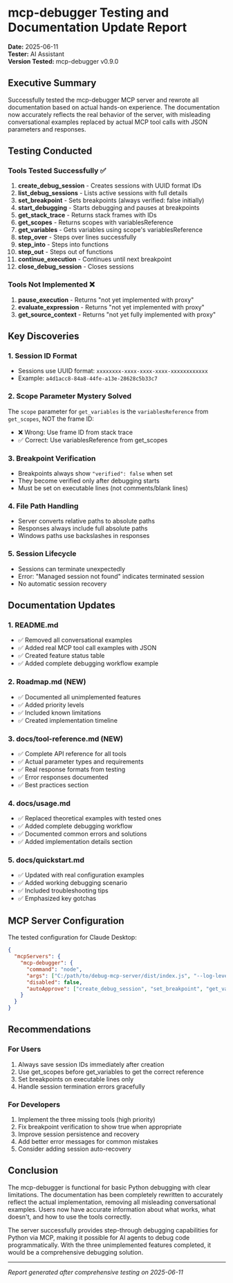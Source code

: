 # mcp-debugger Testing and Documentation Update Report

**Date:** 2025-06-11  
**Tester:** AI Assistant  
**Version Tested:** mcp-debugger v0.9.0

## Executive Summary

Successfully tested the mcp-debugger MCP server and rewrote all documentation based on actual hands-on experience. The documentation now accurately reflects the real behavior of the server, with misleading conversational examples replaced by actual MCP tool calls with JSON parameters and responses.

## Testing Conducted

### Tools Tested Successfully ✅

1. **create_debug_session** - Creates sessions with UUID format IDs
2. **list_debug_sessions** - Lists active sessions with full details
3. **set_breakpoint** - Sets breakpoints (always verified: false initially)
4. **start_debugging** - Starts debugging and pauses at breakpoints
5. **get_stack_trace** - Returns stack frames with IDs
6. **get_scopes** - Returns scopes with variablesReference
7. **get_variables** - Gets variables using scope's variablesReference
8. **step_over** - Steps over lines successfully
9. **step_into** - Steps into functions
10. **step_out** - Steps out of functions
11. **continue_execution** - Continues until next breakpoint
12. **close_debug_session** - Closes sessions

### Tools Not Implemented ❌

1. **pause_execution** - Returns "not yet implemented with proxy"
2. **evaluate_expression** - Returns "not yet implemented with proxy"
3. **get_source_context** - Returns "not yet fully implemented with proxy"

## Key Discoveries

### 1. Session ID Format
- Sessions use UUID format: `xxxxxxxx-xxxx-xxxx-xxxx-xxxxxxxxxxxx`
- Example: `a4d1acc8-84a8-44fe-a13e-28628c5b33c7`

### 2. Scope Parameter Mystery Solved
The `scope` parameter for `get_variables` is the `variablesReference` from `get_scopes`, NOT the frame ID:
- ❌ Wrong: Use frame ID from stack trace
- ✅ Correct: Use variablesReference from get_scopes

### 3. Breakpoint Verification
- Breakpoints always show `"verified": false` when set
- They become verified only after debugging starts
- Must be set on executable lines (not comments/blank lines)

### 4. File Path Handling
- Server converts relative paths to absolute paths
- Responses always include full absolute paths
- Windows paths use backslashes in responses

### 5. Session Lifecycle
- Sessions can terminate unexpectedly
- Error: "Managed session not found" indicates terminated session
- No automatic session recovery

## Documentation Updates

### 1. README.md
- ✅ Removed all conversational examples
- ✅ Added real MCP tool call examples with JSON
- ✅ Created feature status table
- ✅ Added complete debugging workflow example

### 2. Roadmap.md (NEW)
- ✅ Documented all unimplemented features
- ✅ Added priority levels
- ✅ Included known limitations
- ✅ Created implementation timeline

### 3. docs/tool-reference.md (NEW)
- ✅ Complete API reference for all tools
- ✅ Actual parameter types and requirements
- ✅ Real response formats from testing
- ✅ Error responses documented
- ✅ Best practices section

### 4. docs/usage.md
- ✅ Replaced theoretical examples with tested ones
- ✅ Added complete debugging workflow
- ✅ Documented common errors and solutions
- ✅ Added implementation details section

### 5. docs/quickstart.md
- ✅ Updated with real configuration examples
- ✅ Added working debugging scenario
- ✅ Included troubleshooting tips
- ✅ Emphasized key gotchas

## MCP Server Configuration

The tested configuration for Claude Desktop:

```json
{
  "mcpServers": {
    "mcp-debugger": {
      "command": "node",
      "args": ["C:/path/to/debug-mcp-server/dist/index.js", "--log-level", "debug", "--log-file", "C:/path/to/debug-mcp-server/logs/debug-mcp-server.log"],
      "disabled": false,
      "autoApprove": ["create_debug_session", "set_breakpoint", "get_variables"]
    }
  }
}
```

## Recommendations

### For Users
1. Always save session IDs immediately after creation
2. Use get_scopes before get_variables to get the correct reference
3. Set breakpoints on executable lines only
4. Handle session termination errors gracefully

### For Developers
1. Implement the three missing tools (high priority)
2. Fix breakpoint verification to show true when appropriate
3. Improve session persistence and recovery
4. Add better error messages for common mistakes
5. Consider adding session auto-recovery

## Conclusion

The mcp-debugger is functional for basic Python debugging with clear limitations. The documentation has been completely rewritten to accurately reflect the actual implementation, removing all misleading conversational examples. Users now have accurate information about what works, what doesn't, and how to use the tools correctly.

The server successfully provides step-through debugging capabilities for Python via MCP, making it possible for AI agents to debug code programmatically. With the three unimplemented features completed, it would be a comprehensive debugging solution.

---

*Report generated after comprehensive testing on 2025-06-11*
